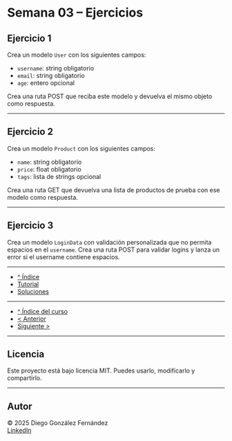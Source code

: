 # Semana 03 – Ejercicios

## Ejercicio 1

Crea un modelo `User` con los siguientes campos:

- `username`: string obligatorio
- `email`: string obligatorio
- `age`: entero opcional

Crea una ruta POST que reciba este modelo y devuelva el mismo objeto como respuesta.

---

## Ejercicio 2

Crea un modelo `Product` con los siguientes campos:

- `name`: string obligatorio
- `price`: float obligatorio
- `tags`: lista de strings opcional

Crea una ruta GET que devuelva una lista de productos de prueba con ese modelo como respuesta.

---

## Ejercicio 3

Crea un modelo `LoginData` con validación personalizada que no permita espacios en el `username`. Crea una ruta POST para validar logins y lanza un error si el username contiene espacios.

---

- [^ Índice](./readme.md)
- [Tutorial](./tutorial.md)
- [Soluciones](./soluciones.md)

---

- [^ Índice del curso](../readme.md)
- [< Anterior](../semana02/ejercicios.md)
- [Siguiente >](../semana04/ejercicios.md)


---

## Licencia

Este proyecto está bajo licencia MIT. Puedes usarlo, modificarlo y compartirlo.

---

## Autor

© 2025 Diego González Fernández  
[LinkedIn](https://www.linkedin.com/in/diego-gonzalez-fernandez)
